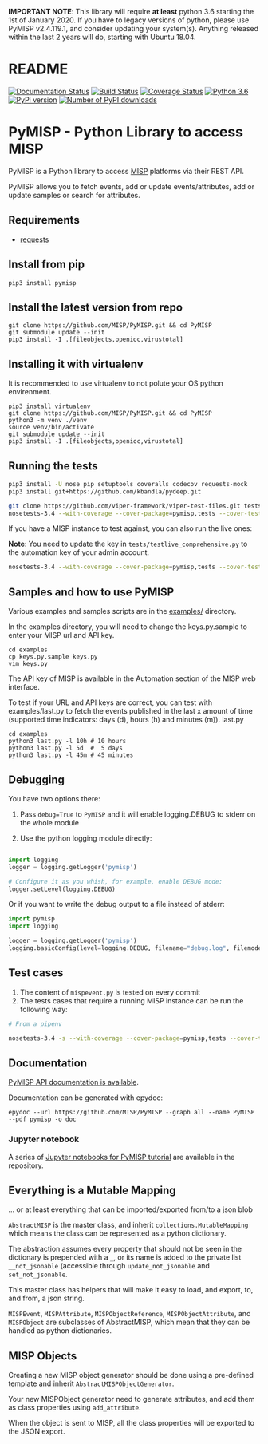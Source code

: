 **IMPORTANT NOTE**: This library will require **at least** python 3.6 starting the 1st of January 2020. If you have to legacy versions of python, please use PyMISP v2.4.119.1, and consider updating your system(s). Anything released within the last 2 years will do, starting with Ubuntu 18.04.

README
======

[![Documentation Status](https://readthedocs.org/projects/pymisp/badge/?version=latest)](http://pymisp.readthedocs.io/?badge=latest)
[![Build Status](https://travis-ci.org/MISP/PyMISP.svg?branch=master)](https://travis-ci.org/MISP/PyMISP)
[![Coverage Status](https://coveralls.io/repos/github/MISP/PyMISP/badge.svg?branch=master)](https://coveralls.io/github/MISP/PyMISP?branch=master)
[![Python 3.6](https://img.shields.io/badge/python-3.6+-blue.svg)](https://www.python.org/downloads/release/python-360/)
[![PyPi version](https://img.shields.io/pypi/v/pymisp.svg)](https://pypi.python.org/pypi/pymisp/)
[![Number of PyPI downloads](https://img.shields.io/pypi/dm/pymisp.svg)](https://pypi.python.org/pypi/pymisp/)

# PyMISP - Python Library to access MISP

PyMISP is a Python library to access [MISP](https://github.com/MISP/MISP) platforms via their REST API.

PyMISP allows you to fetch events, add or update events/attributes, add or update samples or search for attributes.

## Requirements

 * [requests](http://docs.python-requests.org)

## Install from pip

```
pip3 install pymisp
```

## Install the latest version from repo

```
git clone https://github.com/MISP/PyMISP.git && cd PyMISP
git submodule update --init
pip3 install -I .[fileobjects,openioc,virustotal]
```

## Installing it with virtualenv

It is recommended to use virtualenv to not polute your OS python envirenment.
```
pip3 install virtualenv
git clone https://github.com/MISP/PyMISP.git && cd PyMISP
python3 -m venv ./venv
source venv/bin/activate
git submodule update --init
pip3 install -I .[fileobjects,openioc,virustotal]
```

## Running the tests

```bash
pip3 install -U nose pip setuptools coveralls codecov requests-mock
pip3 install git+https://github.com/kbandla/pydeep.git

git clone https://github.com/viper-framework/viper-test-files.git tests/viper-test-files
nosetests-3.4 --with-coverage --cover-package=pymisp,tests --cover-tests tests/test_*.py
```

If you have a MISP instance to test against, you can also run the live ones:

**Note**: You need to update the key in `tests/testlive_comprehensive.py` to the automation key of your admin account.

```bash
nosetests-3.4 --with-coverage --cover-package=pymisp,tests --cover-tests tests/testlive_comprehensive.py
```

## Samples and how to use PyMISP

Various examples and samples scripts are in the [examples/](examples/) directory.

In the examples directory, you will need to change the keys.py.sample to enter your MISP url and API key.

```
cd examples
cp keys.py.sample keys.py
vim keys.py
```

The API key of MISP is available in the Automation section of the MISP web interface.

To test if your URL and API keys are correct, you can test with examples/last.py to
fetch the events published in the last x amount of time (supported time indicators: days (d), hours (h) and minutes (m)).
last.py
```
cd examples
python3 last.py -l 10h # 10 hours
python3 last.py -l 5d  #  5 days
python3 last.py -l 45m # 45 minutes
```


## Debugging

You have two options there:

1. Pass `debug=True` to `PyMISP` and it will enable logging.DEBUG to stderr on the whole module

2. Use the python logging module directly:

```python

import logging
logger = logging.getLogger('pymisp')

# Configure it as you whish, for example, enable DEBUG mode:
logger.setLevel(logging.DEBUG)
```

Or if you want to write the debug output to a file instead of stderr:

```python
import pymisp
import logging

logger = logging.getLogger('pymisp')
logging.basicConfig(level=logging.DEBUG, filename="debug.log", filemode='w', format=pymisp.FORMAT)
```

## Test cases

1. The content of `mispevent.py` is tested on every commit
2. The tests cases that require a running MISP instance can be run the following way:


```bash
# From a pipenv

nosetests-3.4 -s --with-coverage --cover-package=pymisp,tests --cover-tests tests/testlive_comprehensive.py:TestComprehensive.[test_name]

```

## Documentation

[PyMISP API documentation is available](https://media.readthedocs.org/pdf/pymisp/latest/pymisp.pdf).

Documentation can be generated with epydoc:

```
epydoc --url https://github.com/MISP/PyMISP --graph all --name PyMISP --pdf pymisp -o doc
```

### Jupyter notebook

A series of [Jupyter notebooks for PyMISP tutorial](https://github.com/MISP/PyMISP/tree/master/docs/tutorial) are available in the repository.

## Everything is a Mutable Mapping

... or at least everything that can be imported/exported from/to a json blob

`AbstractMISP` is the master class, and inherit `collections.MutableMapping` which means
the class can be represented as a python dictionary.

The abstraction assumes every property that should not be seen in the dictionary is prepended with a `_`,
or its name is added to the private list `__not_jsonable` (accessible through `update_not_jsonable` and `set_not_jsonable`.

This master class has helpers that will make it easy to load, and export, to, and from, a json string.

`MISPEvent`, `MISPAttribute`, `MISPObjectReference`, `MISPObjectAttribute`, and `MISPObject`
are subclasses of AbstractMISP, which mean that they can be handled as python dictionaries.

## MISP Objects

Creating a new MISP object generator should be done using a pre-defined template and inherit `AbstractMISPObjectGenerator`.

Your new MISPObject generator need to generate attributes, and add them as class properties using `add_attribute`.

When the object is sent to MISP, all the class properties will be exported to the JSON export.
